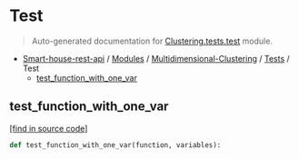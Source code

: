 # Test

> Auto-generated documentation for [Clustering.tests.test](..\..\..\Clustering\tests\test.py) module.

- [Smart-house-rest-api](..\..\README.md#table-of-contents) / [Modules](..\..\MODULES.md#smart-house-rest-api-modules) / [Multidimensional-Clustering](..\index.md#multidimensional-clustering) / [Tests](index.md#tests) / Test
    - [test_function_with_one_var](#test_function_with_one_var)

## test_function_with_one_var

[[find in source code]](..\..\..\Clustering\tests\test.py#L10)

```python
def test_function_with_one_var(function, variables):
```
